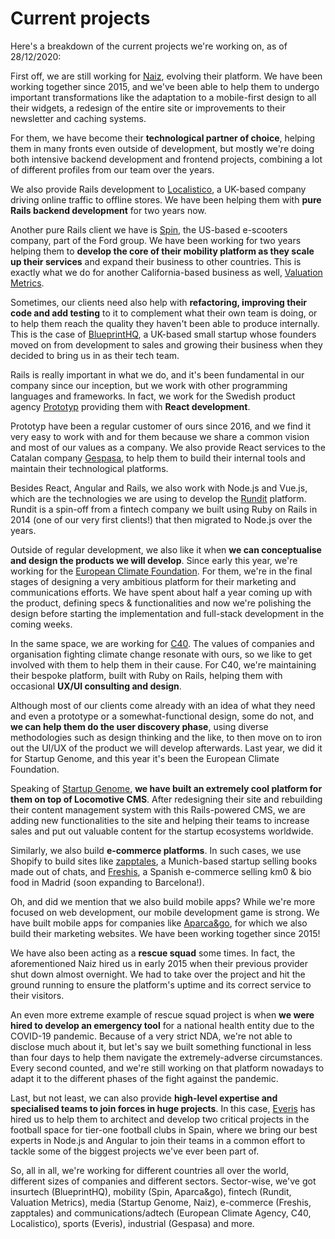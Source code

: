 # Current projects

Here's a breakdown of the current projects we're working on, as of 28/12/2020:

First off, we are still working for <a href="https://naiz.eus" title="Naiz" target="_blank">Naiz</a>, evolving their platform. We have been working together since 2015, and we've been able to help them to undergo important transformations like the adaptation to a mobile-first design to all their widgets, a redesign of the entire site or improvements to their newsletter and caching systems.

For them, we have become their <strong>technological partner of choice</strong>, helping them in many fronts even outside of development, but mostly we're doing both intensive backend development and frontend projects, combining a lot of different profiles from our team over the years.

We also provide Rails development to <a href="https://localistico.com/" title="Localistico" target="_blank">Localistico</a>, a UK-based company driving online traffic to offline stores. We have been helping them with <strong>pure Rails backend development</strong> for two years now.

Another pure Rails client we have is <a href="https://www.spin.app/" title="Spin" target="_blank">Spin</a>, the US-based e-scooters company, part of the Ford group. We have been working for two years helping them to <strong>develop the core of their mobility platform as they scale up their services</strong> and expand their business to other countries. This is exactly what we do for another California-based business as well, <a href="http://valuationmetricsinc.com/" title="Valuation Metrics" target="_blank">Valuation Metrics</a>.

Sometimes, our clients need also help with <strong>refactoring, improving their code and add testing</strong> to it to complement what their own team is doing, or to help them reach the quality they haven't been able to produce internally. This is the case of <a href="http://www.blueprinthq.com/" title="BlueprintHQ" target="_blank">BlueprintHQ</a>, a UK-based small startup whose founders moved on from development to sales and growing their business when they decided to bring us in as their tech team.

Rails is really important in what we do, and it's been fundamental in our company since our inception, but we work with other programming languages and frameworks. In fact, we work for the Swedish product agency <a href="https://www.prototyp.se/en" title="Prototyp" target="_blank">Prototyp</a> providing them with <strong>React development</strong>.

Prototyp have been a regular customer of ours since 2016, and we find it very easy to work with and for them because we share a common vision and most of our values as a company. We also provide React services to the Catalan company <a href="http://www.gespasa.eu/" title="Gespasa" target="_blank">Gespasa</a>, to help them to build their internal tools and maintain their technological platforms.

Besides React, Angular and Rails, we also work with Node.js and Vue.js, which are the technologies we are using to develop the <a href="https://www.rundit.com" title="Rundit" target="_blank">Rundit</a> platform. Rundit is a spin-off from a fintech company we built using Ruby on Rails in 2014 (one of our very first clients!) that then migrated to Node.js over the years.

Outside of regular development, we also like it when <strong>we can conceptualise and design the products we will develop</strong>. Since early this year, we're working for the <a href="https://europeanclimate.org/" title="European Climate Foundation" target="_blank">European Climate Foundation</a>. For them, we're in the final stages of designing a very ambitious platform for their marketing and communications efforts. We have spent about half a year coming up with the product, defining specs & functionalities and now we're polishing the design before starting the implementation and full-stack development in the coming weeks.

In the same space, we are working for <a href="https://www.c40.org" title="C40" target="_blank">C40</a>. The values of companies and organisation fighting climate change resonate with ours, so we like to get involved with them to help them in their cause. For C40, we're maintaining their bespoke platform, built with Ruby on Rails, helping them with occasional <strong>UX/UI consulting and design</strong>.

Although most of our clients come already with an idea of what they need and even a prototype or a somewhat-functional design, some do not, and <strong>we can help them do the user discovery phase</strong>, using diverse methodologies such as design thinking and the like, to then move on to iron out the UI/UX of the product we will develop afterwards. Last year, we did it for Startup Genome, and this year it's been the European Climate Foundation.

Speaking of <a href="https://www.startupgenome.com" title="Startup Genome" target="_blank">Startup Genome</a>, <strong>we have built an extremely cool platform for them on top of Locomotive CMS</strong>. After redesigning their site and rebuilding their content management system with this Rails-powered CMS, we are adding new functionalities to the site and helping their teams to increase sales and put out valuable content for the startup ecosystems worldwide.

Similarly, we also build <strong>e-commerce platforms</strong>. In such cases, we use Shopify to build sites like <a href="http://www.zapptales.de" title="zapptales" target="_blank">zapptales</a>, a Munich-based startup selling books made out of chats, and <a href="https://www.freshis.com" title="Freshis" target="_blank">Freshis</a>, a Spanish e-commerce selling km0 & bio food in Madrid (soon expanding to Barcelona!).

Oh, and did we mention that we also build mobile apps? While we're more focused on web development, our mobile development game is strong. We have built mobile apps for companies like <a href="https://www.aparcandgo.com/en/" title="Aparca&go" target="_blank">Aparca&go</a>, for which we also build their marketing websites. We have been working together since 2015!

We have also been acting as a <strong>rescue squad</strong> some times. In fact, the aforementioned Naiz hired us in early 2015 when their previous provider shut down almost overnight. We had to take over the project and hit the ground running to ensure the platform's uptime and its correct service to their visitors.

An even more extreme example of rescue squad project is when <strong>we were hired to develop an emergency tool</strong> for a national health entity due to the COVID-19 pandemic. Because of a very strict NDA, we're not able to disclose much about it, but let's say we built something functional in less than four days to help them navigate the extremely-adverse circumstances. Every second counted, and we're still working on that platform nowadays to adapt it to the different phases of the fight against the pandemic.

Last, but not least, we can also provide <strong>high-level expertise and specialised teams to join forces in huge projects</strong>. In this case, <a href="https://www.everis.com/global/en" title="Everis" target="_blank">Everis</a> has hired us to help them to architect and develop two critical projects in the football space for tier-one football clubs in Spain, where we bring our best experts in Node.js and Angular to join their teams in a common effort to tackle some of the biggest projects we've ever been part of.

So, all in all, we're working for different countries all over the world, different sizes of companies and different sectors. Sector-wise, we've got insurtech (BlueprintHQ), mobility (Spin, Aparca&go), fintech (Rundit, Valuation Metrics), media (Startup Genome, Naiz), e-commerce (Freshis, zapptales) and communications/adtech (European Climate Agency, C40, Localistico), sports (Everis), industrial (Gespasa) and more.


